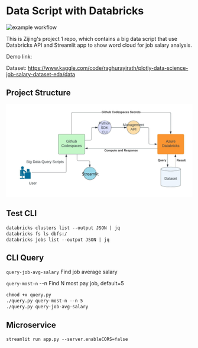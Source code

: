 # Data Script with Databricks

![example workflow](https://github.com/nogibjj/Zijing-codespcase/actions/workflows/main.yml/badge.svg)

This is Zijing's project 1 repo, which contains a big data script that use Databricks API and Streamlit app to show word cloud for job salary analysis. 

Demo link: 

Dataset: https://www.kaggle.com/code/raghurayirath/plotly-data-science-job-salary-dataset-eda/data

## Project Structure
![image](https://github.com/nogibjj/Zijing-codespcase/blob/main/structure.jpg)

## Test CLI
```linux
databricks clusters list --output JSON | jq
databricks fs ls dbfs:/
databricks jobs list --output JSON | jq
```

## CLI Query 
  `query-job-avg-salary`  Find job average salary

  `query-most-n`    --n      Find N most pay job, default=5

```linux
chmod +x query.py
./query.py query-most-n --n 5 
./query.py query-job-avg-salary
```

## Microservice
```linux
streamlit run app.py --server.enableCORS=false
```
